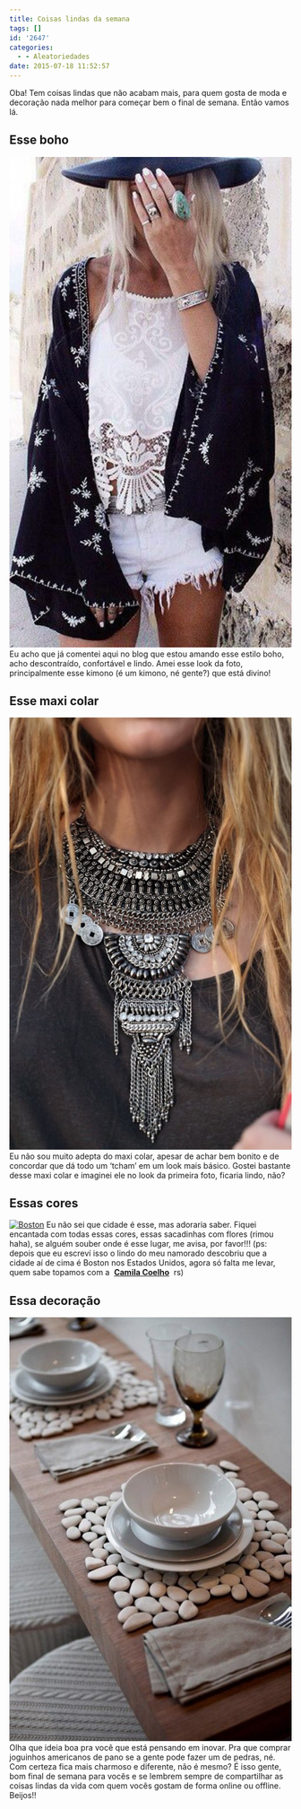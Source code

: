 ```yaml
---
title: Coisas lindas da semana
tags: []
id: '2647'
categories:
  - - Aleatoriedades
date: 2015-07-18 11:52:57
---
```


Oba! Tem coisas lindas que não acabam mais, para quem gosta de moda e decoração nada melhor para começar bem o final de semana. Então vamos lá.

## Esse boho

[![look boho chic](/images/2015/07/boho-chic-590x1024.jpg)](/images/2015/07/boho-chic.jpg) Eu acho que já comentei aqui no blog que estou amando esse estilo boho, acho descontraído, confortável e lindo. Amei esse look da foto, principalmente esse kimono (é um kimono, né gente?) que está divino!

## Esse maxi colar

[![look com maxi colar](/images/2015/07/maxi-colar-boho-670x1024.jpg)](/images/2015/07/maxi-colar-boho.jpg) Eu não sou muito adepta do maxi colar, apesar de achar bem bonito e de concordar que dá todo um ‘tcham’ em um look mais básico. Gostei bastante desse maxi colar e imaginei ele no look da primeira foto, ficaria lindo, não?

## Essas cores

[![Boston](/images/2015/07/prédios-coloridos-Boston-EUA-709x1024.jpg)](/images/2015/07/prédios-coloridos-Boston-EUA.jpg) Eu não sei que cidade é esse, mas adoraria saber. Fiquei encantada com todas essas cores, essas sacadinhas com flores (rimou haha), se alguém souber onde é esse lugar, me avisa, por favor!!! (ps: depois que eu escreví isso o lindo do meu namorado descobriu que a cidade aí de cima é Boston nos Estados Unidos, agora só falta me levar, quem sabe topamos com a  **[Camila Coelho](http://camilacoelho.com/)**  rs)

## Essa decoração

[![jogo americano de pedra](/images/2015/07/jogo-americano-de-pedra-683x1024.jpg)](/images/2015/07/jogo-americano-de-pedra.jpg) Olha que ideia boa pra você que está pensando em inovar. Pra que comprar joguinhos americanos de pano se a gente pode fazer um de pedras, né. Com certeza fica mais charmoso e diferente, não é mesmo? É isso gente, bom final de semana para vocês e se lembrem sempre de compartilhar as coisas lindas da vida com quem vocês gostam de forma online ou offline. Beijos!!
